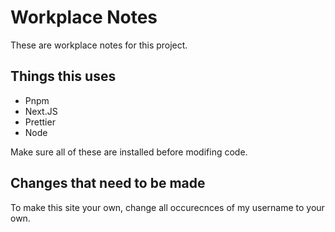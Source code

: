 # Workplace Notes

These are workplace notes for this project.

## Things this uses

- Pnpm
- Next.JS
- Prettier
- Node

Make sure all of these are installed before modifing code.

## Changes that need to be made

To make this site your own, change all occurecnces of my username to your own.
